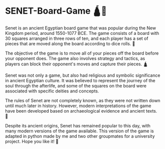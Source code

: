 # SENET-Board-Game 🛕🎲

Senet is an ancient Egyptian board game that was popular during the New Kingdom period, around 1550-1077 BCE. The game consists of a board with 30 squares arranged in three rows of ten, and each player has a set of pieces that are moved along the board according to dice rolls. 🐪

The objective of the game is to move all of your pieces off the board before your opponent does. The game also involves strategy and tactics, as players can block their opponent's moves and capture their pieces. 🛕

Senet was not only a game, but also had religious and symbolic significance in ancient Egyptian culture. It was believed to represent the journey of the soul through the afterlife, and some of the squares on the board were associated with specific deities and concepts.

The rules of Senet are not completely known, as they were not written down until much later in history. However, modern interpretations of the game have been developed based on archaeological evidence and ancient texts. 🏺

Despite its ancient origins, Senet has remained popular to this day, with many modern versions of the game available. This version of the game is adapted in python made by me and two other groupmates for a university project. Hope you like it! 🎲
